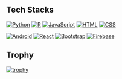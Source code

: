 ## Tech Stacks

[![Python](https://img.shields.io/badge/-Python-black?style=flat&logo=Python)]()
[![R](https://img.shields.io/badge/-R-black?style=flat&logo=R)]()
[![JavaScript](https://img.shields.io/badge/-JavaScript-black?style=flat&logo=JavaScript)]()
[![HTML](https://img.shields.io/badge/-HTML-black?style=flat&logo=html5)]()
[![CSS](https://img.shields.io/badge/-CSS-black?style=flat&logo=css3)]()  

[![Android](https://img.shields.io/badge/-Android-black?style=flat&logo=android)]()
[![React](https://img.shields.io/badge/-ReactJS-black?style=flat&logo=react)]()
[![Bootstrap](https://img.shields.io/badge/-Bootstrap-black?style=flat&logo=bootstrap)]()
[![Firebase](https://img.shields.io/badge/-Firebase-black?style=flat&logo=firebase)]()  

## Trophy

[![trophy](https://github-profile-trophy.vercel.app/?username=Pats-Chen&theme=gruvbox&rank=SECRET,SSS,SS,S,AAA,AA,A&column=3&margin-w=15&margin-h=15)](https://github.com/ryo-ma/github-profile-trophy)

<!---Personal Notes--->
<!---[![Top Langs](https://github-readme-stats.vercel.app/api/top-langs/?hide_title=true&username=Pats-Chen&hide_border=true&theme=onedark)]()--->
<!---## Stats--->
<!---[![GitHub Streak](http://github-readme-streak-stats.herokuapp.com?user=Pats-Chen&date_format=%5BY.%5Dn.j&theme=dark)](https://git.io/streak-stats)--->




